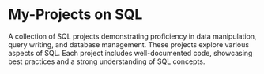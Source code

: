 # My-Projects on SQL
A collection of SQL projects demonstrating proficiency in data manipulation, query writing, and database management. These projects explore various aspects of SQL. Each project includes well-documented code, showcasing best practices and a strong understanding of SQL concepts.
